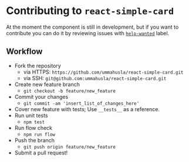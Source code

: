 # Contributing to `react-simple-card`

At the moment the component is still in development, but if you want to contribute you can do it by reviewing issues with [`help-wanted`](https://github.com/ummahusla/react-simple-card/issues?q=is%3Aissue+is%3Aopen+label%3A%22help+wanted%22) label.

## Workflow

* Fork the repository
  * via HTTPS: `https://github.com/ummahusla/react-simple-card.git`
  * via SSH: `git@github.com:ummahusla/react-simple-card.git`
* Create new feature branch
  * `git checkout -b feature/new_feature`
* Commit your changes
  * `git commit -am 'insert_list_of_changes_here'`
* Cover new feature with tests; Use `__tests__` as a reference.
* Run unit tests
  * `npm test`
* Run flow check
  * `npm run flow`
* Push the branch
  * `git push origin feature/new_feature`
* Submit a pull request!